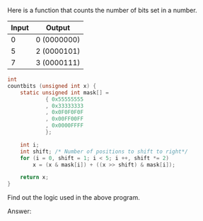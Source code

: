 Here is a function that counts the number of bits set in a number.

| Input | Output      |
| ------|:-----------:|
| 0     | 0 (0000000) |
| 5     | 2 (0000101) |
| 7     | 3 (0000111) |

```C
int
countbits (unsigned int x) {
    static unsigned int mask[] =
            { 0x55555555
            , 0x33333333
            , 0x0F0F0F0F
            , 0x00FF00FF
            , 0x0000FFFF
            };

    int i;
    int shift; /* Number of positions to shift to right*/
    for (i = 0, shift = 1; i < 5; i ++, shift *= 2)
        x = (x & mask[i]) + ((x >> shift) & mask[i]);

    return x;
}
```
Find out the logic used in the above program.

Answer:
